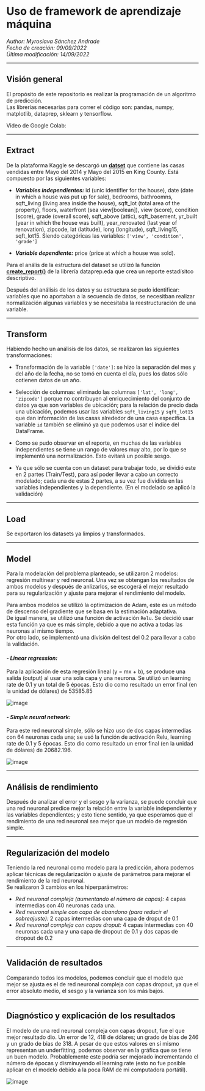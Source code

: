 # **Uso de framework de aprendizaje máquina**

_Author: Myroslava Sánchez Andrade_
<br>_Fecha de creación: 09/09/2022_
<br>_Última modificación: 14/09/2022_

---

## **Visión general**

El propósito de este repositorio es realizar la programación de un algoritmo de predicción.
<br>Las librerías necesarias para correr el código son: pandas, numpy, matplotlib, dataprep, sklearn y tensorflow.

Video de Google Colab:

---

## **Extract**

De la plataforma Kaggle se descargó un **[datset](https://www.kaggle.com/datasets/harlfoxem/housesalesprediction?select=kc_house_data.csv)** que contiene las casas vendidas entre Mayo del 2014 y Mayo del 2015 en King County. Está compuesto por las siguientes variables:

- **_Variables independientes:_** id (unic identifier for the house), date (date in which a house was put up for sale), bedrooms, bathroomns, sqft_living (living area inside the house), sqft_lot (total area of the property), floors, waterfront (sea view[boolean]), view (score), condition (score), grade (overall score), sqft_above (attic), sqft_basement, yr_built (year in which the house was built), year_renovated (last year of renovation), zipcode, lat (latitude), long (longitude), sqft_living15, sqft_lot15. Siendo categóricas las variables: `['view', 'condition', 'grade']`

- **_Variable dependiente:_** price (price at which a house was sold).

Para el anális de la estructura del dataset se utilizó la función **[create_report()](https://docs.dataprep.ai/user_guide/eda/create_report.html)** de la librería dataprep.eda que crea un reporte estadísitco descriptivo.

Después del análisis de los datos y su estructura se pudo identificar: variables que no aportaban a la secuencia de datos, se necesitban realizar normalización algunas variables y se necesitaba la reestructuración de una variable.

---

## **Transform**

Habiendo hecho un análisis de los datos, se realizaron las siguientes transformaciones:

- Transformación de la variable `['date']`: se hizo la separación del mes y del año de la fecha, no se tomó en cuenta el día, pues los datos sólo cotienen datos de un año.

- Selección de columnas: eliminado las columnas `['lat', 'long', 'zipcode']` porque no contribuyen al enriquecimiento del conjunto de datos ya que son variables de ubicación; para la relación de precio dada una ubicación, podemos usar las variables `sqft_living15` y `sqft_lot15` que dan información de las casas alrededor de una casa específica. La variable `id` también se eliminó ya que podemos usar el índice del DataFrame.

- Como se pudo observar en el reporte, en muchas de las variables independientes se tiene un rango de valores muy alto, por lo que se implementó una normalización. Esto evitará un posible sesgo.

- Ya que sólo se cuenta con un dataset para trabajar todo, se dividió este en 2 partes (Train/Test), para así poder llevar a cabo un correcto modelado; cada una de estas 2 partes, a su vez fue dividida en las variables independientes y la dependiente. (En el modelado se aplicó la validación)

---

## **Load**

Se exportaron los datasets ya limpios y transformados.

---

## **Model**

Para la modelación del problema planteado, se utilizaron 2 modelos: regresión multinear y red neuronal. Una vez se obtengan los resultados de ambos modelos y después de anlizarlos, se escogerá el mejor resultado para su regularización y ajuste para mejorar el rendimiento del modelo.

Para ambos modelos se utilizó la optimización de Adam, este es un método de descenso del gradiente que se basa en la estimación adaptativa.
<br>De igual manera, se utilizó una función de activación `Relu`. Se decidió usar esta función ya que es más simple, debido a que no activa a todas las neuronas al mismo tiempo.
<br>Por otro lado, se implementó una división del test del 0.2 para llevar a cabo la validación.

#### **_- Linear regression:_**

Para la aplicación de esta regresión lineal (y = mx + b), se produce una salida (output) al usar una sola capa y una neurona. Se utilizó un learning rate de 0.1 y un total de 5 épocas. Esto dio como resultado un error final (en la unidad de dólares) de 53585.85

![image](https://user-images.githubusercontent.com/67491368/190276230-d2cf937c-6f2d-4498-bb2a-a629bfe3f032.png)


#### **_- Simple neural network:_**

Para este red neuronal simple, sólo se hizo uso de dos capas intermedias con 64 neuronas cada una; se usó la función de activación Relu, learning rate de 0.1 y 5 épocas. Esto dio como resultado un error final (en la unidad de dólares) de 20682.196.

![image](https://user-images.githubusercontent.com/67491368/190276241-15e24b48-a293-4ee1-b68b-f996764704d4.png)


---

## **Análisis de rendimiento**

Después de analizar el error y el sesgo y la varianza, se puede concluir que una red neuronal predice mejor la relación entre la variable independiente y las variables dependientes; y esto tiene sentido, ya que esperamos que el rendimiento de una red neuronal sea mejor que un modelo de regresión simple.

---

## **Regularización del modelo**

Teniendo la red neuronal como modelo para la predicción, ahora podemos aplicar técnicas de regularización o ajuste de parámetros para mejorar el rendimiento de la red neuronal.
<br>Se realizaron 3 cambios en los hiperparámetros:

- _Red neuronal compleja (aumentando el número de capas):_ 4 capas intermedias con 40 neuronas cada una.
- _Red neuronal simple con capa de abandono (para reducir el sobreajuste):_ 2 capas intermedias con una capa de droput de 0.1
- _Red neuronal compleja con capas droput:_ 4 capas intermedias con 40 neuronas cada una y una capa de dropout de 0.1 y dos capas de dropout de 0.2

---

## **Validación de resultados**

Comparando todos los modelos, podemos concluir que el modelo que mejor se ajusta es el de red neuronal compleja con capas dropout, ya que el error absoluto medio, el sesgo y la varianza son los más bajos.

---

## **Diagnóstico y explicación de los resultados**

El modelo de una red neuronal compleja con capas dropout, fue el que mejor resultado dio. Un error de 12, 418 de dólares; un grado de bias de 246 y un grado de bias de 318. A pesar de que estos valores en sí mismo representan un underfitting, podemos observar en la gráfica que se tiene un buen modelo. Probablemente este podría ser mejorado incrementando el número de épocas y disminuyendo el learning rate (esto no fue posible aplicar en el modelo debido a la poca RAM de mi computadora portátil).

![image](https://user-images.githubusercontent.com/67491368/190276253-887bafcc-06db-40bc-8578-140a3f913417.png)

